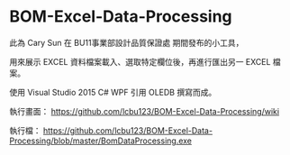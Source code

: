 # BOM-Excel-Data-Processing
此為 Cary Sun 在 BU11事業部設計品質保證處 期間發布的小工具，

用來展示 EXCEL 資料檔案載入、選取特定欄位後，再進行匯出另一 EXCEL 檔案。

使用 Visual Studio 2015 C# WPF 引用 OLEDB 撰寫而成。

執行畫面：
    https://github.com/lcbu123/BOM-Excel-Data-Processing/wiki

執行檔：
    https://github.com/lcbu123/BOM-Excel-Data-Processing/blob/master/BomDataProcessing.exe

